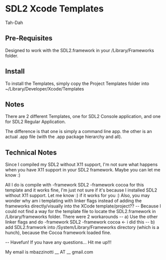 SDL2 Xcode Templates
======================

Tah-Dah


Pre-Requisites
---------------
Designed to work with the SDL2.framework in your /Library/Frameworks folder.

Install
---------------
To install the Templates, simply copy the Project Templates folder into ~/Library/Developer/Xcode/Templates

Notes
-------
There are 2 different Templates, one for SDL2 Console application, and one for SDL2 Regular Application. 

The difference is that one is simply a command line app.
the other is an actual .app file (with the .app package hierarchy and all).

Technical Notes
---------------
Since I compiled my SDL2 without X11 support, I'm not sure what happens when you have X11 support in your SDL2 framework.
Maybe you can let me know :) 

All I do is compile with -framework SDL2 -framework cocoa for this template and it works fine, I'm just not sure if it's because I installed SDL2 without X11 support. Let me know :) if it works for you :) 
Also, you may wonder why am i templating with linker flags instead of adding the frameworks directly/visually into the XCode template/project??
  -- Because I could not find a way for the template file to locate the SDL2.framework in /Library/frameworks folder. There were 2 workarounds
     -- a) Use the other linker flags and do -framework SDL2 -framework cocoa <- i did this
     -- b) add SDL2.framwork into /System/Library/Frameworks directory (which is a hunch),  because the Cocoa framework loaded fine.


--
Havefun! If you have any questions... Hit me up!!!

My email is mbazzinotti __ AT __ gmail.com


